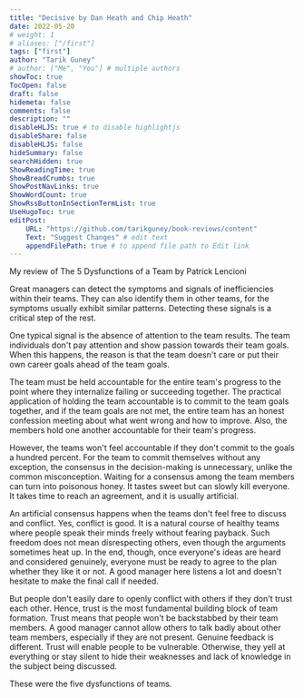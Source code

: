 ```yaml
---
title: "Decisive by Dan Heath and Chip Heath"
date: 2022-05-20
# weight: 1
# aliases: ["/first"]
tags: ["first"]
author: "Tarik Guney"
# author: ["Me", "You"] # multiple authors
showToc: true
TocOpen: false
draft: false
hidemeta: false
comments: false
description: ""
disableHLJS: true # to disable highlightjs
disableShare: false
disableHLJS: false
hideSummary: false
searchHidden: true
ShowReadingTime: true
ShowBreadCrumbs: true
ShowPostNavLinks: true
ShowWordCount: true
ShowRssButtonInSectionTermList: true
UseHugoToc: true
editPost:
    URL: "https://github.com/tarikguney/book-reviews/content"
    Text: "Suggest Changes" # edit text
    appendFilePath: true # to append file path to Edit link
---
```


My review of The 5 Dysfunctions of a Team by Patrick Lencioni

Great managers can detect the symptoms and signals of inefficiencies within their teams. They can also identify them in other teams, for the symptoms usually exhibit similar patterns. Detecting these signals is a critical step of the rest. 

One typical signal is the absence of attention to the team results. The team individuals don't pay attention and show passion towards their team goals. When this happens, the reason is that the team doesn't care or put their own career goals ahead of the team goals. 

The team must be held accountable for the entire team's progress to the point where they internalize failing or succeeding together. The practical application of holding the team accountable is to commit to the team goals together, and if the team goals are not met, the entire team has an honest confession meeting about what went wrong and how to improve. Also, the members hold one another accountable for their team's progress. 

However, the teams won't feel accountable if they don't commit to the goals a hundred percent. For the team to commit themselves without any exception, the consensus in the decision-making is unnecessary, unlike the common misconception. Waiting for a consensus among the team members can turn into poisonous honey. It tastes sweet but can slowly kill everyone. It takes time to reach an agreement, and it is usually artificial. 

An artificial consensus happens when the teams don't feel free to discuss and conflict. Yes, conflict is good. It is a natural course of healthy teams where people speak their minds freely without fearing payback. Such freedom does not mean disrespecting others, even though the arguments sometimes heat up. In the end, though, once everyone's ideas are heard and considered genuinely, everyone must be ready to agree to the plan whether they like it or not. A good manager here listens a lot and doesn't hesitate to make the final call if needed. 

But people don't easily dare to openly conflict with others if they don't trust each other. Hence, trust is the most fundamental building block of team formation. Trust means that people won't be backstabbed by their team members. A good manager cannot allow others to talk badly about other team members, especially if they are not present. Genuine feedback is different. Trust will enable people to be vulnerable. Otherwise, they yell at everything or stay silent to hide their weaknesses and lack of knowledge in the subject being discussed.

These were the five dysfunctions of teams.